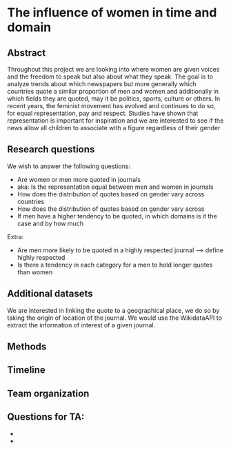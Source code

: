 # The influence of women in time and domain

## Abstract
Throughout this project we are looking into where women are given voices and the freedom to speak but also about what they speak. The goal is to analyze trends about which newspapers but more generally which countries quote a similar proportion of men and women and additionally in which fields they are quoted, may it be politics, sports, culture or others. In recent years, the feminist movement has evolved and continues to do so, for equal representation, pay and respect.
Studies have shown that representation is important for inspiration and we are interested to see if the news allow all children to associate with a figure regardless of their gender

## Research questions

We wish to answer the following questions:
 
- Are women or men more quoted in journals
- aka: Is the representation equal between men and women in journals 
- How does the distribution of quotes based on gender vary across countries 
 - How does the distribution of quotes based on gender vary across 
- If men have a higher tendency to be quoted, in which domains is it the case and by how much 


Extra:

- Are men more likely to be quoted in a highly respected journal --> define highly respected
- Is there a tendency in each category for a men to hold longer quotes than women

## Additional datasets

We are interested in linking the quote to a geographical place, we do so by taking the origin of location of the journal. We would use the WikidataAPI to extract the information of interest of a given journal.


## Methods



## Timeline


## Team organization 




## Questions for TA:

- 
- 


